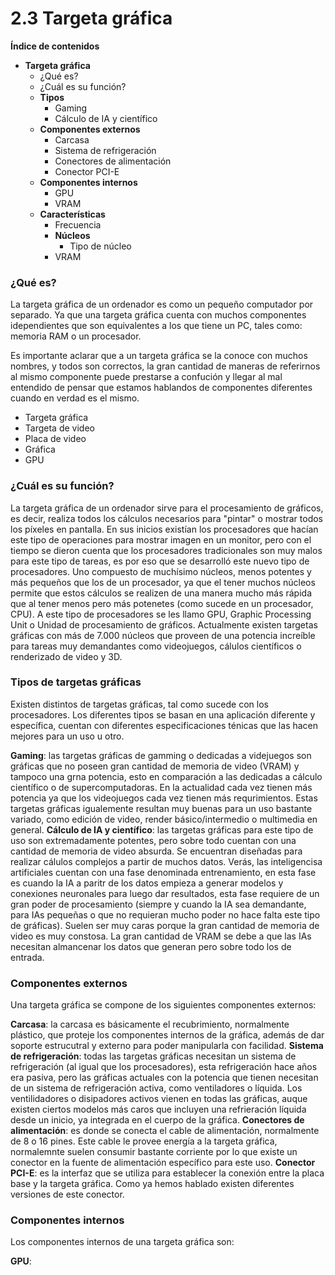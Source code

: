 # 2.3 Targeta gráfica

**Índice de contenidos**
* **Targeta gráfica**
    * ¿Qué es?
    * ¿Cuál es su función?
    * **Tipos**
        * Gaming
        * Cálculo de IA y científico
    * **Componentes externos**
        * Carcasa
        * Sistema de refrigeración
        * Conectores de alimentación
        * Conector PCI-E
    * **Componentes internos**
        * GPU
        * VRAM
    * **Características**
        * Frecuencia
        * **Núcleos**
          * Tipo de núcleo
        * VRAM

### ¿Qué es? 

La targeta gráfica de un ordenador es como un pequeño computador por separado. Ya que una targeta gráfica cuenta con muchos componentes idependientes que son equivalentes a los que tiene un PC, tales como: memoria RAM o un procesador.

Es importante aclarar que a un targeta gráfica se la conoce con muchos nombres, y todos son correctos, la gran cantidad de maneras de referirnos al mismo componente puede prestarse a confución y llegar al mal entendido de pensar que estamos hablandos de componentes diferentes cuando en verdad es el mismo. 

* Targeta gráfica
* Targeta de video
* Placa de video
* Gráfica
* GPU

### ¿Cuál es su función? 

La targeta gráfica de un ordenador sirve para el procesamiento de gráficos, es decir, realiza todos los cálculos necesarios para "pintar" o mostrar todos los píxeles en pantalla. En sus inicios existían los procesadores que hacían este tipo de operaciones para mostrar imagen en un monitor, pero con el tiempo se dieron cuenta que los procesadores tradicionales son muy malos para este tipo de tareas, es por eso que se desarrolló este nuevo tipo de procesadores. Uno compuesto de muchísimo núcleos, menos potentes y más pequeños que los de un procesador, ya que el tener muchos núcleos permite que estos cálculos se realizen de una manera mucho más rápida que al tener menos pero más potenetes (como sucede en un procesador, CPU). A este tipo de procesadores se les llamo GPU, Graphic Processing Unit o Unidad de procesamiento de gráficos. Actualmente existen targetas gráficas con más de 7.000 núcleos que proveen de una potencia increíble para tareas muy demandantes como videojuegos, cálulos científicos o renderizado de video y 3D. 

### Tipos de targetas gráficas 

Existen distintos de targetas gráficas, tal como sucede con los procesadores. Los diferentes tipos se basan en una aplicación diferente y específica, cuentan con diferentes especificaciones ténicas que las hacen mejores para un uso u otro.

**Gaming**: las targetas gráficas de gamming o dedicadas a videjuegos son gráficas que no poseen gran cantidad de memoria de video (VRAM) y tampoco una grna potencia, esto en comparación a las dedicadas a cálculo científico o de supercomputadoras. En la actualidad cada vez tienen más potencia ya que los videojuegos cada vez tienen más requrimientos. Estas targetas gráficas igualemente resultan muy buenas para un uso bastante variado, como edición de video, render básico/intermedio o multimedia en general. 
**Cálculo de IA y científico**: las targetas gráficas para este tipo de uso son extremadamente potentes, pero sobre todo cuentan con una cantidad de memoria de video absurda. Se encuentran diseñadas para realizar cálulos complejos a partir de muchos datos. Verás, las inteligencisa artificiales cuentan con una fase denominada entrenamiento, en esta fase es cuando la IA a paritr de los datos empieza a generar modelos y conexiones neuronales para luego dar resultados, esta fase requiere de un gran poder de procesamiento (siempre y cuando la IA sea demandante, para IAs pequeñas o que no requieran mucho poder no hace falta este tipo de gráficas). Suelen ser muy caras porque la gran cantidad de memoria de video es muy constosa. La gran cantidad de VRAM se debe a que las IAs necesitan almancenar los datos que generan pero sobre todo los de entrada. 

### Componentes externos 

Una targeta gráfica se compone de los siguientes componentes externos:

**Carcasa**: la carcasa es básicamente el recubrimiento, normalmente plástico, que proteje los componentes internos de la gráfica, además de dar soporte estrucutral y externo para poder manipularla con facilidad. 
**Sistema de refrigeración**: todas las targetas gráficas necesitan un sistema de refrigeración (al igual que los procesadores), esta refrigeración hace años era pasiva, pero las gráficas actuales con la potencia que tienen necesitan de un sistema de refrigeración activa, como ventiladores o líquida. Los ventilidadores o disipadores activos vienen en todas las gráficas, auque existen ciertos modelos más caros que incluyen una refrieración líquida desde un inicio, ya integrada en el cuerpo de la gráfica.
**Conectores de alimentación**: es donde se conecta el cable de alimentación, normalmente de 8 o 16 pines. Este cable le provee energía a la targeta gráfica, normalemnte suelen consumir bastante corriente por lo que existe un conector en la fuente de alimentación específico para este uso. 
**Conector PCI-E**: es la interfaz que se utiliza para establecer la conexión entre la placa base y la targeta gráfica. Como ya hemos hablado existen diferentes versiones de este conector. 

### Componentes internos

Los componentes internos de una targeta gráfica son:

**GPU**: 